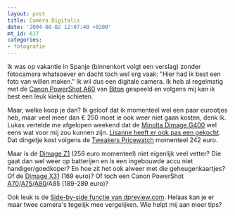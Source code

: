 ```yaml
---
layout: post
title: Camera Digitalis
date: '2004-08-02 12:07:40 +0200'
mt_id: 617
categories:
- fotografie
---
```

Ik was op vakantie in Spanje (binnenkort volgt een verslag) zonder fotocamera whatsoever en dacht toch wel erg vaak: "Hier had ik best een foto van willen maken." Ik wil dus een digitale camera. Ik heb al regelmatig met de <a href="http://www.dpreview.com/reviews/specs/Canon/canon_a60.asp">Canon PowerShot A60</a> van <a href="http://www.biton.nl/">Biton</a> gespeeld en volgens mij kan ik best een leuk kiekje schieten.

Maar, welke koop je dan? Ik geloof dat ik momenteel wel een paar eurootjes heb, maar veel meer dan &euro; 250 moet ie ook weer niet gaan kosten, denk ik. Lukas vertelde me afgelopen weekend dat de <a href="http://www.dpreview.com/reviews/specs/Konica_Minolta/minolta_dimageg400.asp">Minolta Dimage G400</a> wel eens wat voor mij zou kunnen zijn. <a href="http://www.livejournal.com/users/li_la/5015.html">Lisanne heeft er ook pas een gekocht</a>. Dat dingetje kost volgens de <a href="http://www.tweakers.net/pricewatch/cat/62/top">Tweakers Pricewatch</a> momenteel 242 euro.

Maar is de <a href="http://www.dpreview.com/reviews/specs/Konica_Minolta/minolta_dimagez1.asp">Dimage Z1</a> (256 euro momenteel) niet eigenlijk veel vetter? Die gaat dan wel weer op batterijen en is een ingebouwde accu niet handiger/goedkoper? En hoe zit het ook alweer met die geheugenkaartjes? Of de <a href="http://www.dpreview.com/reviews/specs/Konica_Minolta/konicaminolta_dimagex31.asp">Dimage X31</a> (169 euro)? Of toch een Canon PowerShot <a href="http://www.dpreview.com/reviews/specs/Canon/canon_a70.asp">A70</a>/<a href="http://www.dpreview.com/reviews/specs/Canon/canon_a75.asp">A75</a>/<a href="http://www.dpreview.com/reviews/specs/Canon/canon_a80.asp">A80</a>/A85 (189-289 euro)?

Ook leuk is de <a href="http://www.dpreview.com/reviews/sidebyside.asp">Side-by-side functie van dpreview.com</a>. Helaas kan je er maar twee camera's tegelijk mee vergelijken. Wie helpt mij aan meer tips?
